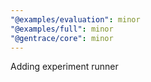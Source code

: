 ```yaml
---
"@examples/evaluation": minor
"@examples/full": minor
"@gentrace/core": minor
---
```


Adding experiment runner
